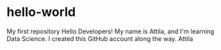 # hello-world
My first repository
Hello Developers!
My name is Attila, and I'm learning Data Science.
I created this GitHub account along the way.
Attila
